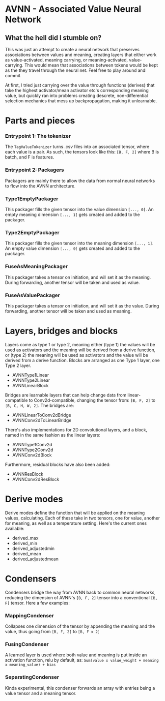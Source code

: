 # AVNN - Associated Value Neural Network

## What the hell did I stumble on?
This was just an attempt to create a neural network that preserves associations between values and meaning, creating layers that either work as value-activated, meaning carrying, or meaning-activated, value-carrying. This would mean that associations between tokens would be kept as the they travel through the neural net. Feel free to play around and commit.

At first, I tried just carrying over the value through functions (derives) that take the highest activator/mean activator etc's corresponding meaning value, but quickly ran into problems creating descrete, non-differential selection mechanics that mess up backpropagation, making it unlearnable.

# Parts and pieces

### Entrypoint 1: The tokenizer
The `TagValueTokenizer` turns .csv files into an associated tensor, where each value is a pair. As such, the tensors look like this:
`[B, F, 2]` where B is batch, and F is features.

### Entrypoint 2: Packagers

Packagers are mainly there to allow the data from normal neural networks to flow into the AVNN architecture.

### Type1EmptyPackager

This packager fills the given tensor into the value dimension `[..., 0]`. An empty meaning dimension `[..., 1]` gets created and added to the packager.

### Type2EmptyPackager

This packager fills the given tensor into the meaning dimension `[..., 1]`. An empty value dimension `[..., 0]` gets created and added to the packager.

### FuseAsMeaningPackager

This packager takes a tensor on initiation, and will set it as the meaning. During forwarding, another tensor will be taken and used as value.

### FuseAsValuePackager

This packager takes a tensor on initiation, and will set it as the value. During forwarding, another tensor will be taken and used as meaning.

# Layers, bridges and blocks

Layers come as type 1 or type 2, meaning either (type 1) the values will be used as activators and the meaning will be derived from a derive function, or (type 2) the meaning will be used as activators and the value will be derived from a derive function. Blocks are arranged as one Type 1 layer, one Type 2 layer.

 - AVNNType1Linear
 - AVNNType2Linear
 - AVNNLinearBlock

Bridges are learnable layers that can help change data from linear-compatible to Conv2d-compatible, changing the tensor from: `[B, F, 2]` to `[B, C, H, W, 2]`. The bridges are:

 - AVNNLinearToConv2dBridge
 - AVNNConv2dToLinearBridge

There's also implementations for 2D convolutional layers, and a block, named in the same fashion as the linear layers:
 - AVNNType1Conv2d
 - AVNNType2Conv2d
 - AVNNConv2dBlock

Furthermore, residual blocks have also been added:
 - AVNNResBlock
 - AVNNConv2dResBlock

# Derive modes

Derive modes define the function that will be applied on the meaning values, calculating. Each of these take in two tensors, one for value, another for meaning, as well as a temperature setting. Here's the current ones available:
 - derived_max
 - derived_min
 - derived_adjustedmin
 - derived_mean
 - derived_adjustedmean

# Condensers

Condensers bridge the way from AVNN back to common neural networks, reducing the dimension of AVNN's  `[B, F, 2]` tensor into a conventional `[B, F]` tensor. Here a few examples:

### MappingCondenser

Collapses one dimension of the tensor by appending the meaning and the value, thus going from `[B, F, 2]` to `[B, F x 2]`

### FusingCondenser

A learned layer is used where both value and meaning is put inside an activation function, relu by default, as: `Sum(value x value_weight + meaning x meaning_value) + bias`

### SeparatingCondenser

Kinda experimental, this condenser forwards an array with entries being a value tensor and a meaning tensor.
